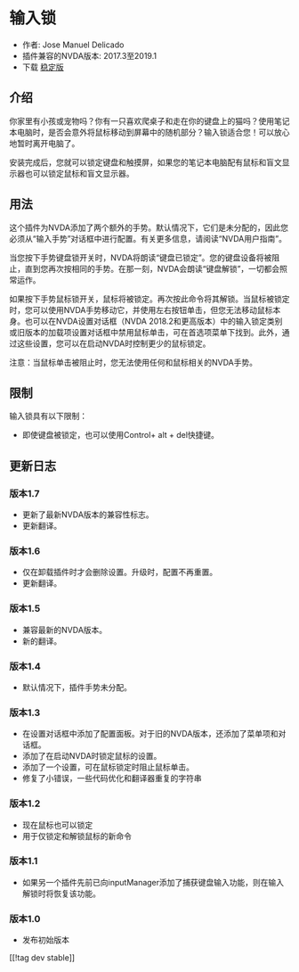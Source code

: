 # 输入锁 #

* 作者: Jose Manuel Delicado
* 插件兼容的NVDA版本: 2017.3至2019.1
* 下载 [稳定版][1]

## 介绍

你家里有小孩或宠物吗？你有一只喜欢爬桌子和走在你的键盘上的猫吗？使用笔记本电脑时，是否会意外将鼠标移动到屏幕中的随机部分？输入锁适合您！可以放心地暂时离开电脑了。

安装完成后，您就可以锁定键盘和触摸屏，如果您的笔记本电脑配有鼠标和盲文显示器也可以锁定鼠标和盲文显示器。

## 用法

这个插件为NVDA添加了两个额外的手势。默认情况下，它们是未分配的，因此您必须从“输入手势”对话框中进行配置。有关更多信息，请阅读“NVDA用户指南”。

当您按下手势键盘锁开关时，NVDA将朗读“键盘已锁定”。您的键盘设备将被阻止，直到您再次按相同的手势。在那一刻，NVDA会朗读“键盘解锁”，一切都会照常运作。

如果按下手势鼠标锁开关，鼠标将被锁定。再次按此命令将其解锁。当鼠标被锁定时，您可以使用NVDA手势移动它，并使用左右按钮单击，但您无法移动鼠标本身。也可以在NVDA设置对话框（NVDA
2018.2和更高版本）中的输入锁定类别或旧版本的加载项设置对话框中禁用鼠标单击，可在首选项菜单下找到。此外，通过这些设置，您可以在启动NVDA时控制更少的鼠标锁定。

注意：当鼠标单击被阻止时，您无法使用任何和鼠标相关的NVDA手势。

## 限制

输入锁具有以下限制：

* 即使键盘被锁定，也可以使用Control+ alt + del快捷键。

## 更新日志

### 版本1.7

* 更新了最新NVDA版本的兼容性标志。
* 更新翻译。

### 版本1.6

* 仅在卸载插件时才会删除设置。升级时，配置不再重置。
* 更新翻译。

### 版本1.5

* 兼容最新的NVDA版本。
* 新的翻译。

### 版本1.4

* 默认情况下，插件手势未分配。

### 版本1.3

* 在设置对话框中添加了配置面板。对于旧的NVDA版本，还添加了菜单项和对话框。
* 添加了在启动NVDA时锁定鼠标的设置。
* 添加了一个设置，可在鼠标锁定时阻止鼠标单击。
* 修复了小错误，一些代码优化和翻译器重复的字符串

### 版本1.2

* 现在鼠标也可以锁定
* 用于仅锁定和解锁鼠标的新命令

### 版本1.1

* 如果另一个插件先前已向inputManager添加了捕获键盘输入功能，则在输入解锁时将恢复该功能。

### 版本1.0

* 发布初始版本

[[!tag dev stable]]

[1]: https://addons.nvda-project.org/files/get.php?file=inputlock
